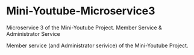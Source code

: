 # Mini-Youtube-Microservice3
Microservice 3 of the Mini-Youtube Project. Member Service &amp; Administrator Service

Member service (and Administrator serivice) of the Mini-Youtube Project.
